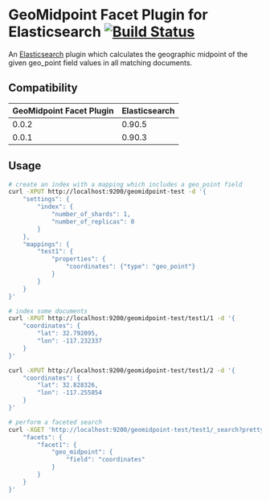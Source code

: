 # GeoMidpoint Facet Plugin for Elasticsearch [![Build Status](https://secure.travis-ci.org/jlinn/elasticsearch-facet-geomidpoint.png?branch=master)](http://travis-ci.org/jlinn/elasticsearch-facet-geomidpoint)

An [Elasticsearch](http://www.elasticsearch.org/) plugin which calculates the geographic midpoint of the given geo_point field values in all matching documents.

## Compatibility

|GeoMidpoint Facet Plugin|Elasticsearch|
|------------------------|-------------|
|0.0.2|0.90.5|
|0.0.1|0.90.3|

## Usage

```bash
# create an index with a mapping which includes a geo_point field
curl -XPUT http://localhost:9200/geomidpoint-test -d '{
    "settings": {
        "index": {
            "number_of_shards": 1,
            "number_of_replicas": 0
        }
    },
    "mappings": {
        "test1": {
            "properties": {
                "coordinates": {"type": "geo_point"}
            }
        }
    }
}'

# index some documents
curl -XPUT http://localhost:9200/geomidpoint-test/test1/1 -d '{
    "coordinates": {
        "lat": 32.792095,
        "lon": -117.232337
    }
}'

curl -XPUT http://localhost:9200/geomidpoint-test/test1/2 -d '{
    "coordinates": {
        "lat": 32.828326,
        "lon": -117.255854
    }
}'

# perform a faceted search
curl -XGET 'http://localhost:9200/geomidpoint-test/test1/_search?pretty=true' -d '{
    "facets": {
        "facet1": {
            "geo_midpoint": {
                "field": "coordinates"
            }
        }
    }
}'
```